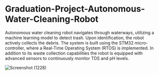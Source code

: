 # Graduation-Project-Autonomous-Water-Cleaning-Robot
Autonomous water cleaning robot navigates through waterways, utilizing a machine learning model to detect trash. Upon identification, the robot actively collects the debris. The system is built using the STM32 micro-controller, where a Real-Time Operating System (RTOS) is implemented. 
In addition to its waste collection capabilities the robot is equipped with advanced sensors to continuously monitor TDS and pH levels.

![Screenshot (1228)](https://github.com/Ahmed00Gaber/Graduation-Project-Autonomous-Water-Cleaning-Robot/assets/113920593/96325383-9a1d-4ab0-9090-5dd5d0dc5014)

